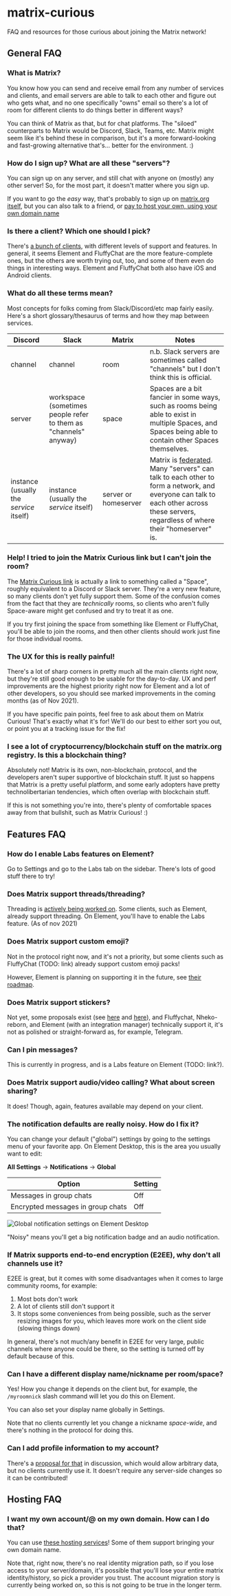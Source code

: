 # matrix-curious

FAQ and resources for those curious about joining the Matrix network!

## General FAQ

### What is Matrix?

You know how you can send and receive email from any number of services and clients, and email servers are able to talk to each other and figure out who gets what, and no one specifically "owns" email so there's a lot of room for different clients to do things better in different ways?

You can think of Matrix as that, but for chat platforms. The "siloed" counterparts to Matrix would be Discord, Slack, Teams, etc. Matrix might seem like it's behind these in comparison, but it's a more forward-looking and fast-growing alternative that's... better for the environment. :)

### How do I sign up? What are all these "servers"?

You can sign up on any server, and still chat with anyone on (mostly) any other server! So, for the most part, it doesn't matter where you sign up.

If you want to go the _easy_ way, that's probably to sign up on [matrix.org itself](https://app.element.io/?pk_vid=d4b162e0e6c511851631808451ab93fb#/register), but you can also talk to a friend, or [pay to host your own, using your own domain name](#hosting-faq)

### Is there a client? Which one should I pick?

There's [a bunch of clients](https://matrix.org/clients/), with different levels of support and features. In general, it seems Element and FluffyChat are the more feature-complete ones, but the others are worth trying out, too, and some of them even do things in interesting ways. Element and FluffyChat both also have iOS and Android clients.

### What do all these terms mean?

Most concepts for folks coming from Slack/Discord/etc map fairly easily. Here's a short glossary/thesaurus of terms and how they map between services.

Discord |Slack | Matrix | Notes
--------|------|--------|-------
channel | channel | room | n.b. Slack servers are sometimes called "channels" but I don't think this is official.
server | workspace (sometimes people refer to them as "channels" anyway) | space | Spaces are a bit fancier in some ways, such as rooms being able to exist in multiple Spaces, and Spaces being able to contain other Spaces themselves.
instance (usually the _service_ itself) | instance (usually the _service_ itself) | server or homeserver | Matrix is [federated](https://matrix.org/faq/#what-does-federated-mean%3F). Many "servers" can talk to each other to form a network, and everyone can talk to each other across these servers, regardless of where their "homeserver" is.


### Help! I tried to join the Matrix Curious link but I can't join the room?

The [Matrix Curious link](https://matrix.to/#/#matrix-curious:matrix.org) is actually a link to something called a "Space", roughly equivalent to a Discord or Slack server. They're a very new feature, so many clients don't yet fully support them. Some of the confusion comes from the fact that they are _technically_ rooms, so clients who aren't fully Space-aware might get confused and try to treat it as one.

If you try first joining the space from something like Element or FluffyChat, you'll be able to join the rooms, and then other clients should work just fine for those individual rooms.

### The UX for this is really painful!

There's a lot of sharp corners in pretty much all the main clients right now, but they're still good enough to be usable for the day-to-day. UX and perf improvements are the highest priority right now for Element and a lot of other developers, so you should see marked improvements in the coming months (as of Nov 2021).

If you have specific pain points, feel free to ask about them on Matrix Curious! That's exactly what it's for! We'll do our best to either sort you out, or point you at a tracking issue for the fix!

### I see a lot of cryptocurrency/blockchain stuff on the matrix.org registry. Is this a blockchain thing?

Absolutely not! Matrix is its own, non-blockchain, protocol, and the developers aren't super supportive of blockchain stuff. It just so happens that Matrix is a pretty useful platform, and some early adopters have pretty technolibertarian tendencies, which often overlap with blockchain stuff.

If this is not something you're into, there's plenty of comfortable spaces away from that bullshit, such as Matrix Curious! :)

## Features FAQ

### How do I enable Labs features on Element?

Go to Settings and go to the Labs tab on the sidebar. There's lots of good stuff there to try!

### Does Matrix support threads/threading?

Threading is [actively being worked on](https://github.com/vector-im/roadmap/projects/1#card-48804707). Some clients, such as Element, already support threading. On Element, you'll have to enable the Labs feature. (As of nov 2021)

### Does Matrix support custom emoji?

Not in the protocol right now, and it's not a priority, but some clients such as FluffyChat (TODO: link) already support custom emoji packs!

However, Element is planning on supporting it in the future, see [their roadmap](https://github.com/vector-im/roadmap/projects/1#card-48806230).

### Does Matrix support stickers?

Not yet, some proposals exist (see [here](https://github.com/matrix-org/matrix-doc/pull/1951) and [here](https://github.com/matrix-org/matrix-doc/pull/2545)), and Fluffychat, Nheko-reborn, and Element (with an integration manager) technically support it, it's not as polished or straight-forward as, for example, Telegram.

### Can I pin messages?

This is currently in progress, and is a Labs feature on Element (TODO: link?).

### Does Matrix support audio/video calling? What about screen sharing?

It does! Though, again, features available may depend on your client.

### The notification defaults are really noisy. How do I fix it?

You can change your default ("global") settings by going to the settings menu of your favorite app. On Element Desktop, this is the area you usually want to edit:

**All Settings** → **Notifications** → **Global**

| Option                            | Setting |
|-----------------------------------|---------|
| Messages in group chats           | Off     |
| Encrypted messages in group chats | Off     |

![Global notification settings on Element Desktop](media/notifications.png)

"Noisy" means you'll get a big notification badge and an audio notification.

### If Matrix supports end-to-end encryption (E2EE), why don't all channels use it?

E2EE is great, but it comes with some disadvantages when it comes to large community rooms, for example:

1. Most bots don't work
2. A lot of clients still don't support it
3. It stops some conveniences from being possible, such as the server resizing images for you, which leaves more work on the client side (slowing things down)

In general, there's not much/any benefit in E2EE for very large, public channels where anyone could be there, so the setting is turned off by default because of this.

### Can I have a different display name/nickname per room/space?

Yes! How you change it depends on the client but, for example, the `/myroomnick` slash command will let you do this on Element.

You can also set your display name globally in Settings.

Note that no clients currently let you change a nickname _space-wide_, and there's nothing in the protocol for doing this.

### Can I add profile information to my account?

There's a [proposal for that](https://github.com/matrix-org/matrix-doc/pull/1769) in discussion, which would allow arbitrary data, but no clients currently use it. It doesn't require any server-side changes so it can be contributed!

## Hosting FAQ

### I want my own account/@ on my own domain. How can I do that?

You can use [these hosting services](https://matrix.org/hosting/)! Some of them support bringing your own domain name.

Note that, right now, there's no real identity migration path, so if you lose access to your server/domain, it's possible that you'll lose your entire matrix identity/history, so pick a provider you trust. The account migration story is currently being worked on, so this is not going to be true in the longer term.

